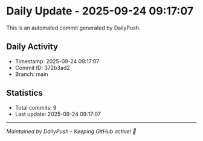 # Daily Update - 2025-09-24 09:17:07

This is an automated commit generated by DailyPush.

## Daily Activity
- Timestamp: 2025-09-24 09:17:07
- Commit ID: 372b3ad2
- Branch: main

## Statistics
- Total commits: 9
- Last update: 2025-09-24 09:17:07

---
*Maintained by DailyPush - Keeping GitHub active! 🚀*
